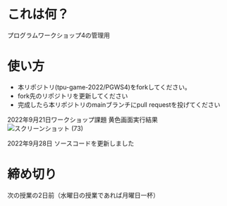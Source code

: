 # これは何？
プログラムワークショップ4の管理用

# 使い方

- 本リポジトリ(tpu-game-2022/PGWS4)をforkしてください。
- fork先のリポジトリを更新してください
- 完成したら本リポジトリのmainブランチにpull requestを投げてください

2022年9月21日ワークショップ課題
黄色画面実行結果
![スクリーンショット (73)](https://user-images.githubusercontent.com/71679716/191464962-c650aa81-0a94-42e7-8e5b-06cd7c97cbd9.png)

2022年9月28日
ソースコードを更新しました

# 締め切り
次の授業の2日前（水曜日の授業であれば月曜日一杯）
